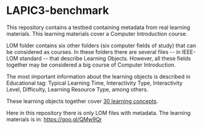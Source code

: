 # LAPIC3-benchmark

This repository contains a testbed containing metadata from real learning materials. This learning materials cover a Computer Introduction course.

LOM folder contains six other folders (six computer fields of study) that can be considered as courses. In these folders there are several files -- in IEEE-LOM standard -- that describe Learning Objects. However, all these fields together may be considered a big course of Computer Introduction. 

The most important information about the learning objects is described in Educational tag: Typical Learning Time, Interactivity Type, Interactivity Level, Difficulty, Learning Resource Type, among others.

These learning objects together cover [30 learning concepts](https://github.com/ufjf-dcc/LAPIC3-benchmark/blob/master/RealExperiments/Concept_List.csv).

Here in this repository there is only LOM files with metadata. The learning materials is in: https://goo.gl/QMw9Qr 

